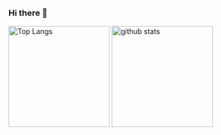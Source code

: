 ### Hi there 👋

<p align="left"> 
  <img alt="Top Langs" height="200px" src="https://github-readme-stats.vercel.app/api/top-langs/?username=Tim-8&layout=compact&show_icons=true&theme=merko" />
  <img alt="github stats" height="200px" src="https://github-readme-stats.vercel.app/api?username=Tim-8&theme=merko&show_icons=ture" />
</p>
<!--
**Tim-8/Tim-8** is a ✨ _special_ ✨ repository because its `README.md` (this file) appears on your GitHub profile.

Here are some ideas to get you started:

- 🔭 I’m currently working on ...
- 🌱 I’m currently learning ...
- 👯 I’m looking to collaborate on ...
- 🤔 I’m looking for help with ...
- 💬 Ask me about ...
- 📫 How to reach me: ...
- 😄 Pronouns: ...
- ⚡ Fun fact: ...
-->
